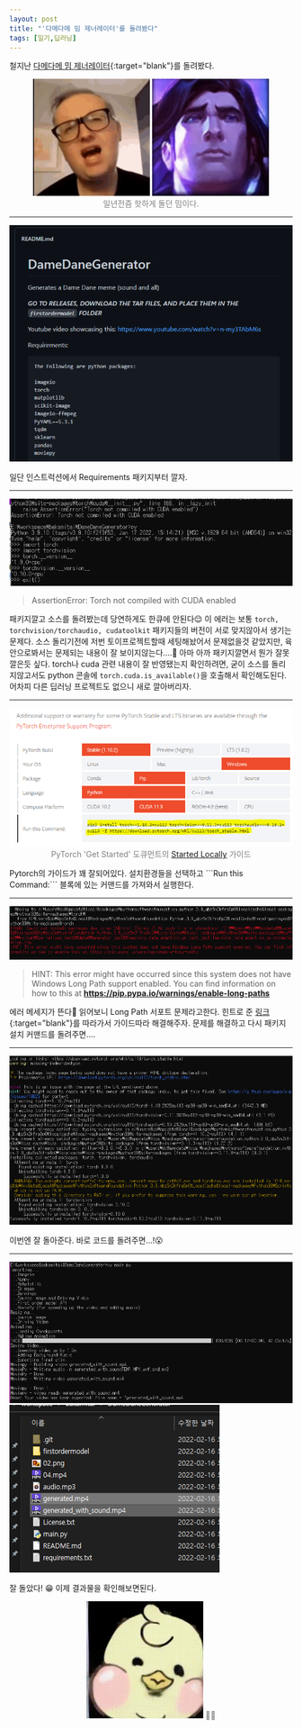 ```yaml
---
layout: post
title: "'다메다메 밈 제너레이터'를 돌려봤다"
tags: [일기,딥러닝]
---
```


철지난 [다메다메 밈 제너레이터](https://github.com/Warhawk947/DameDaneGenerator){:target="blank"}를 돌려봤다. 
<p align="center" style="color:gray">
  <img src="/public/img/damedane.gif" style="width:13rem;margin:1;display:inline">
  <img src="/public/img/damedane_taric.gif" style="width:13rem;margin:1;display:inline"><br/>
  일년전즘 핫하게 돌던 밈이다.
</p>
<hr/>

![](/public/img/torchnotcompiledwithcuda_tracking.PNG)

일단 인스트럭션에서 Requirements 패키지부터 깔자.
<hr/>

![](/public/img/torchnotcompiledwithcuda_tracking_0.PNG)

> AssertionError: Torch not compiled with CUDA enabled

패키지깔고 소스를 돌려봤는데 당연하게도 한큐에 안된다😌 이 에러는 보통 ```torch, torchvision/torchaudio, cudatoolkit``` 패키지들의 버전이 서로 맞지않아서 생기는 문제다. 소스 돌리기전에 저번 토이프로젝트할때 세팅해놨어서 문제없을것 같았지만, 육안으로봐서는 문제되는 내용이 잘 보이지않는다....🧐 아마 아까 패키지깔면서 뭔가 잘못 깔은듯 싶다. torch나 cuda 관련 내용이 잘 반영됐는지 확인하려면, 굳이 소스를 돌리지않고서도 python 콘솔에 ```torch.cuda.is_available()```을 호출해서 확인해도된다. 어차피 다른 딥러닝 프로젝트도 없으니 새로 깔아버리자.
<hr/>

<p align="center" style="color:gray">
  <img src="/public/img/torchnotcompiledwithcuda_tracking_1.PNG" style="padding:1;margin:1;">
  PyTorch 'Get Started' 도큐먼트의 <a href="https://pytorch.org/get-started/locally/">Started Locally</a> 가이드
</p>
Pytorch의 가이드가 꽤 잘되어있다. 설치환경들을 선택하고 ```Run this Command:``` 블록에 있는 커맨드를 가져와서 실행한다.

<hr/>

![](/public/img/torchnotcompiledwithcuda_tracking_2.PNG)
> HINT: This error might have occurred since this system does not have Windows Long Path support enabled. You can find information on how to this at **https://pip.pypa.io/warnings/enable-long-paths**

에러 메세지가 뜬다🤔 읽어보니 Long Path 서포트 문제라고한다. 힌트로 준 [링크](https://pip.pypa.io/warnings/enable-long-paths){:target="blank"}를 따라가서 가이드따라 해결해주자. 문제를 해결하고 다시 패키지 설치 커맨드를 돌려주면....
<hr/>

![](/public/img/torchnotcompiledwithcuda_tracking_3.PNG)

이번엔 잘 돌아준다. 바로 코드를 돌려주면...!😮
<hr/>

![](/public/img/torchnotcompiledwithcuda_tracking_4.PNG)
![](/public/img/torchnotcompiledwithcuda_tracking_5.PNG)

잘 돌았다! 😁 이제 결과물을 확인해보면된다.

<p align="center" style="color:gray">
  <img src="/public/img/damedane_wooduck.gif" style="width:13rem;margin:1">
  🎤🐥
</p>